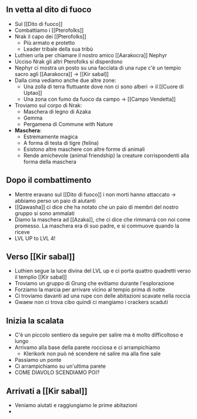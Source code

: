 ## In vetta al dito di fuoco
- Sul [[Dito di fuoco]]
- Combattiamo i [[Pterofolks]]
- Nrak il capo dei [[Pterofolks]]
	- Più armato e protetto
	- Leader tribale della sua tribù
- Luthien urla per chiamare il nostro amico [[Aarakocra]] Nephyr
- Ucciso Nrak gli altri Pterofolks si disperdono
- Nephyr ci mostra un posto su una facciata di una rupe c'è un tempio sacro agli [[Aarakocra]] -> [[Kir sabal]]
- Dalla cima vediamo anche due altre zone:
	- Una zolla di terra fluttuante dove non ci sono alberi -> il [[Cuore di Uptao]]
	- Una zona con fumo da fuoco da campo -> [[Campo Vendetta]]
- Troviamo sul corpo di Nrak:
	- Maschera di legno di Azaka
	- Gemma 
	- Pergamena di Commune with Nature
- **Maschera**:
	- Estremamente magica
	- A forma di testa di tigre (felina)
	- Esistono altre maschere con altre forme di animali
	- Rende amichevole (animal friendship) la creature corrispondenti alla forma della maschera
## Dopo il combattimento
- Mentre eravano sul [[Dito di fuoco]] i non morti hanno attaccato -> abbiamo perso un paio di aiutanti
- [[Qawasha]] ci dice che ha notato che un paio di membri del nostro gruppo si sono ammalati
- Diamo la maschera ad [[Azaka]], che ci dice che rimmarrà con noi come promesso. La maschera era di suo padre, e si commuove quando la riceve
- LVL UP to LVL 4!
## Verso [[Kir sabal]]
- Luthien segue la luce divina del LVL up e ci porta quattro quadretti verso il templio [[Kir sabal]]
- Troviamo un gruppo di Grung che evitiamo durante l'esplorazione
- Forziamo la marcia per arrivare vicino al tempio prima di notte
- Ci troviamo davanti ad una rupe con delle abitazioni scavate nella roccia
- Gwaew non ci trova cibo quindi ci mangiamo i crackers scaduti
## Inizia la scalata
- C'è un piccolo sentiero da seguire per salire ma è molto difficoltoso e lungo
- Arrivamo alla base della parete rocciosa e ci arrampichiamo
	- Klerikork non può né scendere né salire ma alla fine sale
- Passiamo un ponte
- Ci arrampichiamo su un'ultima parete
- COME DIAVOLO SCENDIAMO POI?
## Arrivati a [[Kir sabal]]
- Veniamo aiutati e raggiungiamo le prime abitazioni
- 